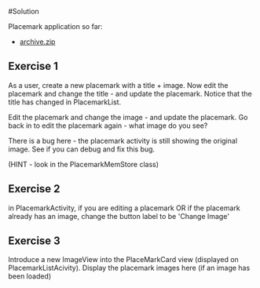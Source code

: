 #Solution

Placemark application so far:

- [archive.zip](archives/archive.zip)

## Exercise 1

As a user, create a new placemark with a title + image. Now edit the placemark and change the title - and update the placemark. Notice that the title has changed in PlacemarkList. 

Edit the placemark and change the image - and update the placemark. Go back in to edit the placemark again - what image do you see?

There is a bug here - the placemark activity is still showing the original image. See if you can debug and fix this bug.

(HINT - look in the PlacemarkMemStore class)


## Exercise 2

in PlacemarkActivity, if you are editing a placemark OR if the placemark already has an image, change the button label to be 'Change Image'

## Exercise 3

Introduce a new ImageView into the PlaceMarkCard view (displayed on PlacemarkListAcivity). Display the placemark images here (if an image has been loaded)

